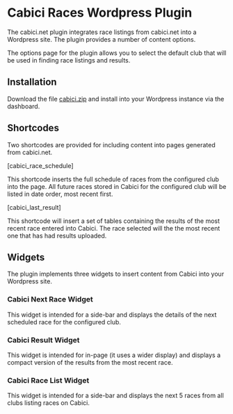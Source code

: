# Cabici Races Wordpress Plugin

The cabici.net plugin integrates race listings from cabici.net into a Wordpress
site. The plugin provides a number of content options.

The options page for the plugin allows you to select the default club that will be
used in finding race listings and results.

## Installation

Download the file [cabici.zip](https://bitbucket.org/stevecassidy/wordpress-cabici/downloads/cabici.zip)
and install into your Wordpress instance via the dashboard.

## Shortcodes

Two shortcodes are provided for including content into pages generated from
cabici.net.  

   [cabici_race_schedule]

This shortcode inserts the full schedule of races from the configured club into the
page. All future races stored in Cabici for the configured club will be listed in
date order, most recent first.

   [cabici_last_result]

This shortcode will insert a set of tables containing the results of the most
recent race entered into Cabici.  The race selected will the the most recent
one that has had results uploaded.  

## Widgets

The plugin implements three widgets to insert content from Cabici into your
Wordpress site.

### Cabici Next Race Widget


This widget is intended for a side-bar and displays the details of the next
scheduled race for the configured club.  

### Cabici Result Widget

This widget is intended for in-page (it uses a wider display) and displays a
compact version of the results from the most recent race.  

### Cabici Race List Widget

This widget is intended for a side-bar and displays the next 5 races from
all clubs listing races on Cabici.  
